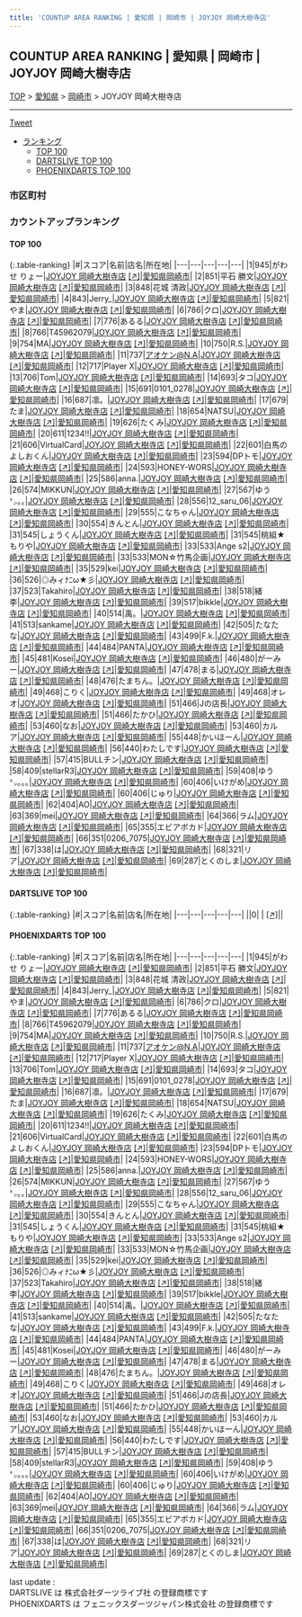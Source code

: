 ```yaml
---
title: 'COUNTUP AREA RANKING | 愛知県 | 岡崎市 | JOYJOY 岡崎大樹寺店'
---
```

## COUNTUP AREA RANKING | 愛知県 | 岡崎市 | JOYJOY 岡崎大樹寺店

[TOP](/darts/rank/) > [愛知県](/darts/rank/愛知県/) > [岡崎市](/darts/rank/愛知県/岡崎市/) > JOYJOY 岡崎大樹寺店

___

<a href="https://twitter.com/share?ref_src=twsrc%5Etfw" data-text="COUNTUP AREA RANKING | 愛知県岡崎市JOYJOY 岡崎大樹寺店" class="twitter-share-button" data-hashtags="DARTSLIVE,PHOENIXDARTS,darts,ダーツ" data-show-count="false">Tweet</a>

* [ランキング](#カウントアップランキング)
    * [TOP 100](#top-100)
    * [DARTSLIVE TOP 100](#dartslive-top-100)
    * [PHOENIXDARTS TOP 100](#phoenixdarts-top-100)

### 市区町村

<ul>

</ul>

### カウントアップランキング

#### TOP 100



{:.table-ranking}
|#|スコア|名前|店名|所在地|
|---|---|---|---|---|
|1|945|<span class="rank-name-pd">がわせ りょー</span>|<a href="/darts/rank/shops/93377.html">JOYJOY 岡崎大樹寺店</a> <a href="https://vs.phoenixdarts.com/jp/shop/shopDetailInfo/s_93377?s_seq=93377">[↗]</a>|<a href="/darts/rank/愛知県/岡崎市">愛知県岡崎市</a>|
|2|851|<span class="rank-name-pd"><span class="pro-icon-pd"></span>平石 勝文</span>|<a href="/darts/rank/shops/93377.html">JOYJOY 岡崎大樹寺店</a> <a href="https://vs.phoenixdarts.com/jp/shop/shopDetailInfo/s_93377?s_seq=93377">[↗]</a>|<a href="/darts/rank/愛知県/岡崎市">愛知県岡崎市</a>|
|3|848|<span class="rank-name-pd"><span class="pro-icon-pd"></span>花城 清政</span>|<a href="/darts/rank/shops/93377.html">JOYJOY 岡崎大樹寺店</a> <a href="https://vs.phoenixdarts.com/jp/shop/shopDetailInfo/s_93377?s_seq=93377">[↗]</a>|<a href="/darts/rank/愛知県/岡崎市">愛知県岡崎市</a>|
|4|843|<span class="rank-name-pd">Jerry_</span>|<a href="/darts/rank/shops/93377.html">JOYJOY 岡崎大樹寺店</a> <a href="https://vs.phoenixdarts.com/jp/shop/shopDetailInfo/s_93377?s_seq=93377">[↗]</a>|<a href="/darts/rank/愛知県/岡崎市">愛知県岡崎市</a>|
|5|821|<span class="rank-name-pd">やま</span>|<a href="/darts/rank/shops/93377.html">JOYJOY 岡崎大樹寺店</a> <a href="https://vs.phoenixdarts.com/jp/shop/shopDetailInfo/s_93377?s_seq=93377">[↗]</a>|<a href="/darts/rank/愛知県/岡崎市">愛知県岡崎市</a>|
|6|786|<span class="rank-name-pd">クロ</span>|<a href="/darts/rank/shops/93377.html">JOYJOY 岡崎大樹寺店</a> <a href="https://vs.phoenixdarts.com/jp/shop/shopDetailInfo/s_93377?s_seq=93377">[↗]</a>|<a href="/darts/rank/愛知県/岡崎市">愛知県岡崎市</a>|
|7|776|<span class="rank-name-pd">あるる</span>|<a href="/darts/rank/shops/93377.html">JOYJOY 岡崎大樹寺店</a> <a href="https://vs.phoenixdarts.com/jp/shop/shopDetailInfo/s_93377?s_seq=93377">[↗]</a>|<a href="/darts/rank/愛知県/岡崎市">愛知県岡崎市</a>|
|8|766|<span class="rank-name-pd">T45962079</span>|<a href="/darts/rank/shops/93377.html">JOYJOY 岡崎大樹寺店</a> <a href="https://vs.phoenixdarts.com/jp/shop/shopDetailInfo/s_93377?s_seq=93377">[↗]</a>|<a href="/darts/rank/愛知県/岡崎市">愛知県岡崎市</a>|
|9|754|<span class="rank-name-pd">MA</span>|<a href="/darts/rank/shops/93377.html">JOYJOY 岡崎大樹寺店</a> <a href="https://vs.phoenixdarts.com/jp/shop/shopDetailInfo/s_93377?s_seq=93377">[↗]</a>|<a href="/darts/rank/愛知県/岡崎市">愛知県岡崎市</a>|
|10|750|<span class="rank-name-pd">R.S.</span>|<a href="/darts/rank/shops/93377.html">JOYJOY 岡崎大樹寺店</a> <a href="https://vs.phoenixdarts.com/jp/shop/shopDetailInfo/s_93377?s_seq=93377">[↗]</a>|<a href="/darts/rank/愛知県/岡崎市">愛知県岡崎市</a>|
|11|737|<span class="rank-name-pd">アオケン@N.A</span>|<a href="/darts/rank/shops/93377.html">JOYJOY 岡崎大樹寺店</a> <a href="https://vs.phoenixdarts.com/jp/shop/shopDetailInfo/s_93377?s_seq=93377">[↗]</a>|<a href="/darts/rank/愛知県/岡崎市">愛知県岡崎市</a>|
|12|717|<span class="rank-name-pd">Player X</span>|<a href="/darts/rank/shops/93377.html">JOYJOY 岡崎大樹寺店</a> <a href="https://vs.phoenixdarts.com/jp/shop/shopDetailInfo/s_93377?s_seq=93377">[↗]</a>|<a href="/darts/rank/愛知県/岡崎市">愛知県岡崎市</a>|
|13|706|<span class="rank-name-pd">Tom</span>|<a href="/darts/rank/shops/93377.html">JOYJOY 岡崎大樹寺店</a> <a href="https://vs.phoenixdarts.com/jp/shop/shopDetailInfo/s_93377?s_seq=93377">[↗]</a>|<a href="/darts/rank/愛知県/岡崎市">愛知県岡崎市</a>|
|14|693|<span class="rank-name-pd">タコ</span>|<a href="/darts/rank/shops/93377.html">JOYJOY 岡崎大樹寺店</a> <a href="https://vs.phoenixdarts.com/jp/shop/shopDetailInfo/s_93377?s_seq=93377">[↗]</a>|<a href="/darts/rank/愛知県/岡崎市">愛知県岡崎市</a>|
|15|691|<span class="rank-name-pd">0101_0278</span>|<a href="/darts/rank/shops/93377.html">JOYJOY 岡崎大樹寺店</a> <a href="https://vs.phoenixdarts.com/jp/shop/shopDetailInfo/s_93377?s_seq=93377">[↗]</a>|<a href="/darts/rank/愛知県/岡崎市">愛知県岡崎市</a>|
|16|687|<span class="rank-name-pd">凛。</span>|<a href="/darts/rank/shops/93377.html">JOYJOY 岡崎大樹寺店</a> <a href="https://vs.phoenixdarts.com/jp/shop/shopDetailInfo/s_93377?s_seq=93377">[↗]</a>|<a href="/darts/rank/愛知県/岡崎市">愛知県岡崎市</a>|
|17|679|<span class="rank-name-pd">たま</span>|<a href="/darts/rank/shops/93377.html">JOYJOY 岡崎大樹寺店</a> <a href="https://vs.phoenixdarts.com/jp/shop/shopDetailInfo/s_93377?s_seq=93377">[↗]</a>|<a href="/darts/rank/愛知県/岡崎市">愛知県岡崎市</a>|
|18|654|<span class="rank-name-pd">NATSU</span>|<a href="/darts/rank/shops/93377.html">JOYJOY 岡崎大樹寺店</a> <a href="https://vs.phoenixdarts.com/jp/shop/shopDetailInfo/s_93377?s_seq=93377">[↗]</a>|<a href="/darts/rank/愛知県/岡崎市">愛知県岡崎市</a>|
|19|626|<span class="rank-name-pd">たくみ</span>|<a href="/darts/rank/shops/93377.html">JOYJOY 岡崎大樹寺店</a> <a href="https://vs.phoenixdarts.com/jp/shop/shopDetailInfo/s_93377?s_seq=93377">[↗]</a>|<a href="/darts/rank/愛知県/岡崎市">愛知県岡崎市</a>|
|20|611|<span class="rank-name-pd">1234!!</span>|<a href="/darts/rank/shops/93377.html">JOYJOY 岡崎大樹寺店</a> <a href="https://vs.phoenixdarts.com/jp/shop/shopDetailInfo/s_93377?s_seq=93377">[↗]</a>|<a href="/darts/rank/愛知県/岡崎市">愛知県岡崎市</a>|
|21|606|<span class="rank-name-pd">VirtualCard</span>|<a href="/darts/rank/shops/93377.html">JOYJOY 岡崎大樹寺店</a> <a href="https://vs.phoenixdarts.com/jp/shop/shopDetailInfo/s_93377?s_seq=93377">[↗]</a>|<a href="/darts/rank/愛知県/岡崎市">愛知県岡崎市</a>|
|22|601|<span class="rank-name-pd">白馬のよしおくん</span>|<a href="/darts/rank/shops/93377.html">JOYJOY 岡崎大樹寺店</a> <a href="https://vs.phoenixdarts.com/jp/shop/shopDetailInfo/s_93377?s_seq=93377">[↗]</a>|<a href="/darts/rank/愛知県/岡崎市">愛知県岡崎市</a>|
|23|594|<span class="rank-name-pd">DPトモ</span>|<a href="/darts/rank/shops/93377.html">JOYJOY 岡崎大樹寺店</a> <a href="https://vs.phoenixdarts.com/jp/shop/shopDetailInfo/s_93377?s_seq=93377">[↗]</a>|<a href="/darts/rank/愛知県/岡崎市">愛知県岡崎市</a>|
|24|593|<span class="rank-name-pd">HONEY-WORS</span>|<a href="/darts/rank/shops/93377.html">JOYJOY 岡崎大樹寺店</a> <a href="https://vs.phoenixdarts.com/jp/shop/shopDetailInfo/s_93377?s_seq=93377">[↗]</a>|<a href="/darts/rank/愛知県/岡崎市">愛知県岡崎市</a>|
|25|586|<span class="rank-name-pd">anna.</span>|<a href="/darts/rank/shops/93377.html">JOYJOY 岡崎大樹寺店</a> <a href="https://vs.phoenixdarts.com/jp/shop/shopDetailInfo/s_93377?s_seq=93377">[↗]</a>|<a href="/darts/rank/愛知県/岡崎市">愛知県岡崎市</a>|
|26|574|<span class="rank-name-pd">MIKKUN</span>|<a href="/darts/rank/shops/93377.html">JOYJOY 岡崎大樹寺店</a> <a href="https://vs.phoenixdarts.com/jp/shop/shopDetailInfo/s_93377?s_seq=93377">[↗]</a>|<a href="/darts/rank/愛知県/岡崎市">愛知県岡崎市</a>|
|27|567|<span class="rank-name-pd">ゆう㌧｡｡</span>|<a href="/darts/rank/shops/93377.html">JOYJOY 岡崎大樹寺店</a> <a href="https://vs.phoenixdarts.com/jp/shop/shopDetailInfo/s_93377?s_seq=93377">[↗]</a>|<a href="/darts/rank/愛知県/岡崎市">愛知県岡崎市</a>|
|28|556|<span class="rank-name-pd">12_saru_06</span>|<a href="/darts/rank/shops/93377.html">JOYJOY 岡崎大樹寺店</a> <a href="https://vs.phoenixdarts.com/jp/shop/shopDetailInfo/s_93377?s_seq=93377">[↗]</a>|<a href="/darts/rank/愛知県/岡崎市">愛知県岡崎市</a>|
|29|555|<span class="rank-name-pd">こなちゃん</span>|<a href="/darts/rank/shops/93377.html">JOYJOY 岡崎大樹寺店</a> <a href="https://vs.phoenixdarts.com/jp/shop/shopDetailInfo/s_93377?s_seq=93377">[↗]</a>|<a href="/darts/rank/愛知県/岡崎市">愛知県岡崎市</a>|
|30|554|<span class="rank-name-pd">きんとん</span>|<a href="/darts/rank/shops/93377.html">JOYJOY 岡崎大樹寺店</a> <a href="https://vs.phoenixdarts.com/jp/shop/shopDetailInfo/s_93377?s_seq=93377">[↗]</a>|<a href="/darts/rank/愛知県/岡崎市">愛知県岡崎市</a>|
|31|545|<span class="rank-name-pd">しょうくん</span>|<a href="/darts/rank/shops/93377.html">JOYJOY 岡崎大樹寺店</a> <a href="https://vs.phoenixdarts.com/jp/shop/shopDetailInfo/s_93377?s_seq=93377">[↗]</a>|<a href="/darts/rank/愛知県/岡崎市">愛知県岡崎市</a>|
|31|545|<span class="rank-name-pd">桃組★もりや</span>|<a href="/darts/rank/shops/93377.html">JOYJOY 岡崎大樹寺店</a> <a href="https://vs.phoenixdarts.com/jp/shop/shopDetailInfo/s_93377?s_seq=93377">[↗]</a>|<a href="/darts/rank/愛知県/岡崎市">愛知県岡崎市</a>|
|33|533|<span class="rank-name-pd">Ange s2</span>|<a href="/darts/rank/shops/93377.html">JOYJOY 岡崎大樹寺店</a> <a href="https://vs.phoenixdarts.com/jp/shop/shopDetailInfo/s_93377?s_seq=93377">[↗]</a>|<a href="/darts/rank/愛知県/岡崎市">愛知県岡崎市</a>|
|33|533|<span class="rank-name-pd">MON☆竹馬企画</span>|<a href="/darts/rank/shops/93377.html">JOYJOY 岡崎大樹寺店</a> <a href="https://vs.phoenixdarts.com/jp/shop/shopDetailInfo/s_93377?s_seq=93377">[↗]</a>|<a href="/darts/rank/愛知県/岡崎市">愛知県岡崎市</a>|
|35|529|<span class="rank-name-pd">kei</span>|<a href="/darts/rank/shops/93377.html">JOYJOY 岡崎大樹寺店</a> <a href="https://vs.phoenixdarts.com/jp/shop/shopDetailInfo/s_93377?s_seq=93377">[↗]</a>|<a href="/darts/rank/愛知県/岡崎市">愛知県岡崎市</a>|
|36|526|<span class="rank-name-pd">◎みィﾅﾆω★彡</span>|<a href="/darts/rank/shops/93377.html">JOYJOY 岡崎大樹寺店</a> <a href="https://vs.phoenixdarts.com/jp/shop/shopDetailInfo/s_93377?s_seq=93377">[↗]</a>|<a href="/darts/rank/愛知県/岡崎市">愛知県岡崎市</a>|
|37|523|<span class="rank-name-pd">Takahiro</span>|<a href="/darts/rank/shops/93377.html">JOYJOY 岡崎大樹寺店</a> <a href="https://vs.phoenixdarts.com/jp/shop/shopDetailInfo/s_93377?s_seq=93377">[↗]</a>|<a href="/darts/rank/愛知県/岡崎市">愛知県岡崎市</a>|
|38|518|<span class="rank-name-pd">緒李</span>|<a href="/darts/rank/shops/93377.html">JOYJOY 岡崎大樹寺店</a> <a href="https://vs.phoenixdarts.com/jp/shop/shopDetailInfo/s_93377?s_seq=93377">[↗]</a>|<a href="/darts/rank/愛知県/岡崎市">愛知県岡崎市</a>|
|39|517|<span class="rank-name-pd">bikkle</span>|<a href="/darts/rank/shops/93377.html">JOYJOY 岡崎大樹寺店</a> <a href="https://vs.phoenixdarts.com/jp/shop/shopDetailInfo/s_93377?s_seq=93377">[↗]</a>|<a href="/darts/rank/愛知県/岡崎市">愛知県岡崎市</a>|
|40|514|<span class="rank-name-pd">禹。</span>|<a href="/darts/rank/shops/93377.html">JOYJOY 岡崎大樹寺店</a> <a href="https://vs.phoenixdarts.com/jp/shop/shopDetailInfo/s_93377?s_seq=93377">[↗]</a>|<a href="/darts/rank/愛知県/岡崎市">愛知県岡崎市</a>|
|41|513|<span class="rank-name-pd">sankame</span>|<a href="/darts/rank/shops/93377.html">JOYJOY 岡崎大樹寺店</a> <a href="https://vs.phoenixdarts.com/jp/shop/shopDetailInfo/s_93377?s_seq=93377">[↗]</a>|<a href="/darts/rank/愛知県/岡崎市">愛知県岡崎市</a>|
|42|505|<span class="rank-name-pd">たなたな</span>|<a href="/darts/rank/shops/93377.html">JOYJOY 岡崎大樹寺店</a> <a href="https://vs.phoenixdarts.com/jp/shop/shopDetailInfo/s_93377?s_seq=93377">[↗]</a>|<a href="/darts/rank/愛知県/岡崎市">愛知県岡崎市</a>|
|43|499|<span class="rank-name-pd">F.k.</span>|<a href="/darts/rank/shops/93377.html">JOYJOY 岡崎大樹寺店</a> <a href="https://vs.phoenixdarts.com/jp/shop/shopDetailInfo/s_93377?s_seq=93377">[↗]</a>|<a href="/darts/rank/愛知県/岡崎市">愛知県岡崎市</a>|
|44|484|<span class="rank-name-pd">PANTA</span>|<a href="/darts/rank/shops/93377.html">JOYJOY 岡崎大樹寺店</a> <a href="https://vs.phoenixdarts.com/jp/shop/shopDetailInfo/s_93377?s_seq=93377">[↗]</a>|<a href="/darts/rank/愛知県/岡崎市">愛知県岡崎市</a>|
|45|481|<span class="rank-name-pd">Kosei</span>|<a href="/darts/rank/shops/93377.html">JOYJOY 岡崎大樹寺店</a> <a href="https://vs.phoenixdarts.com/jp/shop/shopDetailInfo/s_93377?s_seq=93377">[↗]</a>|<a href="/darts/rank/愛知県/岡崎市">愛知県岡崎市</a>|
|46|480|<span class="rank-name-pd">がーみー</span>|<a href="/darts/rank/shops/93377.html">JOYJOY 岡崎大樹寺店</a> <a href="https://vs.phoenixdarts.com/jp/shop/shopDetailInfo/s_93377?s_seq=93377">[↗]</a>|<a href="/darts/rank/愛知県/岡崎市">愛知県岡崎市</a>|
|47|478|<span class="rank-name-pd">まる</span>|<a href="/darts/rank/shops/93377.html">JOYJOY 岡崎大樹寺店</a> <a href="https://vs.phoenixdarts.com/jp/shop/shopDetailInfo/s_93377?s_seq=93377">[↗]</a>|<a href="/darts/rank/愛知県/岡崎市">愛知県岡崎市</a>|
|48|476|<span class="rank-name-pd">たまちん。</span>|<a href="/darts/rank/shops/93377.html">JOYJOY 岡崎大樹寺店</a> <a href="https://vs.phoenixdarts.com/jp/shop/shopDetailInfo/s_93377?s_seq=93377">[↗]</a>|<a href="/darts/rank/愛知県/岡崎市">愛知県岡崎市</a>|
|49|468|<span class="rank-name-pd">こりく</span>|<a href="/darts/rank/shops/93377.html">JOYJOY 岡崎大樹寺店</a> <a href="https://vs.phoenixdarts.com/jp/shop/shopDetailInfo/s_93377?s_seq=93377">[↗]</a>|<a href="/darts/rank/愛知県/岡崎市">愛知県岡崎市</a>|
|49|468|<span class="rank-name-pd">オレオ</span>|<a href="/darts/rank/shops/93377.html">JOYJOY 岡崎大樹寺店</a> <a href="https://vs.phoenixdarts.com/jp/shop/shopDetailInfo/s_93377?s_seq=93377">[↗]</a>|<a href="/darts/rank/愛知県/岡崎市">愛知県岡崎市</a>|
|51|466|<span class="rank-name-pd">Jの店長</span>|<a href="/darts/rank/shops/93377.html">JOYJOY 岡崎大樹寺店</a> <a href="https://vs.phoenixdarts.com/jp/shop/shopDetailInfo/s_93377?s_seq=93377">[↗]</a>|<a href="/darts/rank/愛知県/岡崎市">愛知県岡崎市</a>|
|51|466|<span class="rank-name-pd">たかひ</span>|<a href="/darts/rank/shops/93377.html">JOYJOY 岡崎大樹寺店</a> <a href="https://vs.phoenixdarts.com/jp/shop/shopDetailInfo/s_93377?s_seq=93377">[↗]</a>|<a href="/darts/rank/愛知県/岡崎市">愛知県岡崎市</a>|
|53|460|<span class="rank-name-pd">なお</span>|<a href="/darts/rank/shops/93377.html">JOYJOY 岡崎大樹寺店</a> <a href="https://vs.phoenixdarts.com/jp/shop/shopDetailInfo/s_93377?s_seq=93377">[↗]</a>|<a href="/darts/rank/愛知県/岡崎市">愛知県岡崎市</a>|
|53|460|<span class="rank-name-pd">カルア</span>|<a href="/darts/rank/shops/93377.html">JOYJOY 岡崎大樹寺店</a> <a href="https://vs.phoenixdarts.com/jp/shop/shopDetailInfo/s_93377?s_seq=93377">[↗]</a>|<a href="/darts/rank/愛知県/岡崎市">愛知県岡崎市</a>|
|55|448|<span class="rank-name-pd">かいほーん</span>|<a href="/darts/rank/shops/93377.html">JOYJOY 岡崎大樹寺店</a> <a href="https://vs.phoenixdarts.com/jp/shop/shopDetailInfo/s_93377?s_seq=93377">[↗]</a>|<a href="/darts/rank/愛知県/岡崎市">愛知県岡崎市</a>|
|56|440|<span class="rank-name-pd">わたしです</span>|<a href="/darts/rank/shops/93377.html">JOYJOY 岡崎大樹寺店</a> <a href="https://vs.phoenixdarts.com/jp/shop/shopDetailInfo/s_93377?s_seq=93377">[↗]</a>|<a href="/darts/rank/愛知県/岡崎市">愛知県岡崎市</a>|
|57|415|<span class="rank-name-pd">BULLチン</span>|<a href="/darts/rank/shops/93377.html">JOYJOY 岡崎大樹寺店</a> <a href="https://vs.phoenixdarts.com/jp/shop/shopDetailInfo/s_93377?s_seq=93377">[↗]</a>|<a href="/darts/rank/愛知県/岡崎市">愛知県岡崎市</a>|
|58|409|<span class="rank-name-pd">stellarR3</span>|<a href="/darts/rank/shops/93377.html">JOYJOY 岡崎大樹寺店</a> <a href="https://vs.phoenixdarts.com/jp/shop/shopDetailInfo/s_93377?s_seq=93377">[↗]</a>|<a href="/darts/rank/愛知県/岡崎市">愛知県岡崎市</a>|
|59|408|<span class="rank-name-pd">ゆう㌧｡｡｡</span>|<a href="/darts/rank/shops/93377.html">JOYJOY 岡崎大樹寺店</a> <a href="https://vs.phoenixdarts.com/jp/shop/shopDetailInfo/s_93377?s_seq=93377">[↗]</a>|<a href="/darts/rank/愛知県/岡崎市">愛知県岡崎市</a>|
|60|406|<span class="rank-name-pd">いけがめ</span>|<a href="/darts/rank/shops/93377.html">JOYJOY 岡崎大樹寺店</a> <a href="https://vs.phoenixdarts.com/jp/shop/shopDetailInfo/s_93377?s_seq=93377">[↗]</a>|<a href="/darts/rank/愛知県/岡崎市">愛知県岡崎市</a>|
|60|406|<span class="rank-name-pd">じゅり</span>|<a href="/darts/rank/shops/93377.html">JOYJOY 岡崎大樹寺店</a> <a href="https://vs.phoenixdarts.com/jp/shop/shopDetailInfo/s_93377?s_seq=93377">[↗]</a>|<a href="/darts/rank/愛知県/岡崎市">愛知県岡崎市</a>|
|62|404|<span class="rank-name-pd">AO</span>|<a href="/darts/rank/shops/93377.html">JOYJOY 岡崎大樹寺店</a> <a href="https://vs.phoenixdarts.com/jp/shop/shopDetailInfo/s_93377?s_seq=93377">[↗]</a>|<a href="/darts/rank/愛知県/岡崎市">愛知県岡崎市</a>|
|63|369|<span class="rank-name-pd">mei</span>|<a href="/darts/rank/shops/93377.html">JOYJOY 岡崎大樹寺店</a> <a href="https://vs.phoenixdarts.com/jp/shop/shopDetailInfo/s_93377?s_seq=93377">[↗]</a>|<a href="/darts/rank/愛知県/岡崎市">愛知県岡崎市</a>|
|64|366|<span class="rank-name-pd">ラム</span>|<a href="/darts/rank/shops/93377.html">JOYJOY 岡崎大樹寺店</a> <a href="https://vs.phoenixdarts.com/jp/shop/shopDetailInfo/s_93377?s_seq=93377">[↗]</a>|<a href="/darts/rank/愛知県/岡崎市">愛知県岡崎市</a>|
|65|355|<span class="rank-name-pd">エビアボカド</span>|<a href="/darts/rank/shops/93377.html">JOYJOY 岡崎大樹寺店</a> <a href="https://vs.phoenixdarts.com/jp/shop/shopDetailInfo/s_93377?s_seq=93377">[↗]</a>|<a href="/darts/rank/愛知県/岡崎市">愛知県岡崎市</a>|
|66|351|<span class="rank-name-pd">0206_7075</span>|<a href="/darts/rank/shops/93377.html">JOYJOY 岡崎大樹寺店</a> <a href="https://vs.phoenixdarts.com/jp/shop/shopDetailInfo/s_93377?s_seq=93377">[↗]</a>|<a href="/darts/rank/愛知県/岡崎市">愛知県岡崎市</a>|
|67|338|<span class="rank-name-pd">は</span>|<a href="/darts/rank/shops/93377.html">JOYJOY 岡崎大樹寺店</a> <a href="https://vs.phoenixdarts.com/jp/shop/shopDetailInfo/s_93377?s_seq=93377">[↗]</a>|<a href="/darts/rank/愛知県/岡崎市">愛知県岡崎市</a>|
|68|321|<span class="rank-name-pd">リア</span>|<a href="/darts/rank/shops/93377.html">JOYJOY 岡崎大樹寺店</a> <a href="https://vs.phoenixdarts.com/jp/shop/shopDetailInfo/s_93377?s_seq=93377">[↗]</a>|<a href="/darts/rank/愛知県/岡崎市">愛知県岡崎市</a>|
|69|287|<span class="rank-name-pd">とくのしま</span>|<a href="/darts/rank/shops/93377.html">JOYJOY 岡崎大樹寺店</a> <a href="https://vs.phoenixdarts.com/jp/shop/shopDetailInfo/s_93377?s_seq=93377">[↗]</a>|<a href="/darts/rank/愛知県/岡崎市">愛知県岡崎市</a>|


#### DARTSLIVE TOP 100



{:.table-ranking}
|#|スコア|名前|店名|所在地|
|---|---|---|---|---|
||0|<span class="rank-name-dl"> </span>|<a href="/darts/rank/shops/.html"></a> <a href="">[↗]</a>|<a href="/darts/rank//"></a>|


#### PHOENIXDARTS TOP 100



{:.table-ranking}
|#|スコア|名前|店名|所在地|
|---|---|---|---|---|
|1|945|<span class="rank-name-pd">がわせ りょー</span>|<a href="/darts/rank/shops/93377.html">JOYJOY 岡崎大樹寺店</a> <a href="https://vs.phoenixdarts.com/jp/shop/shopDetailInfo/s_93377?s_seq=93377">[↗]</a>|<a href="/darts/rank/愛知県/岡崎市">愛知県岡崎市</a>|
|2|851|<span class="rank-name-pd"><span class="pro-icon-pd"></span>平石 勝文</span>|<a href="/darts/rank/shops/93377.html">JOYJOY 岡崎大樹寺店</a> <a href="https://vs.phoenixdarts.com/jp/shop/shopDetailInfo/s_93377?s_seq=93377">[↗]</a>|<a href="/darts/rank/愛知県/岡崎市">愛知県岡崎市</a>|
|3|848|<span class="rank-name-pd"><span class="pro-icon-pd"></span>花城 清政</span>|<a href="/darts/rank/shops/93377.html">JOYJOY 岡崎大樹寺店</a> <a href="https://vs.phoenixdarts.com/jp/shop/shopDetailInfo/s_93377?s_seq=93377">[↗]</a>|<a href="/darts/rank/愛知県/岡崎市">愛知県岡崎市</a>|
|4|843|<span class="rank-name-pd">Jerry_</span>|<a href="/darts/rank/shops/93377.html">JOYJOY 岡崎大樹寺店</a> <a href="https://vs.phoenixdarts.com/jp/shop/shopDetailInfo/s_93377?s_seq=93377">[↗]</a>|<a href="/darts/rank/愛知県/岡崎市">愛知県岡崎市</a>|
|5|821|<span class="rank-name-pd">やま</span>|<a href="/darts/rank/shops/93377.html">JOYJOY 岡崎大樹寺店</a> <a href="https://vs.phoenixdarts.com/jp/shop/shopDetailInfo/s_93377?s_seq=93377">[↗]</a>|<a href="/darts/rank/愛知県/岡崎市">愛知県岡崎市</a>|
|6|786|<span class="rank-name-pd">クロ</span>|<a href="/darts/rank/shops/93377.html">JOYJOY 岡崎大樹寺店</a> <a href="https://vs.phoenixdarts.com/jp/shop/shopDetailInfo/s_93377?s_seq=93377">[↗]</a>|<a href="/darts/rank/愛知県/岡崎市">愛知県岡崎市</a>|
|7|776|<span class="rank-name-pd">あるる</span>|<a href="/darts/rank/shops/93377.html">JOYJOY 岡崎大樹寺店</a> <a href="https://vs.phoenixdarts.com/jp/shop/shopDetailInfo/s_93377?s_seq=93377">[↗]</a>|<a href="/darts/rank/愛知県/岡崎市">愛知県岡崎市</a>|
|8|766|<span class="rank-name-pd">T45962079</span>|<a href="/darts/rank/shops/93377.html">JOYJOY 岡崎大樹寺店</a> <a href="https://vs.phoenixdarts.com/jp/shop/shopDetailInfo/s_93377?s_seq=93377">[↗]</a>|<a href="/darts/rank/愛知県/岡崎市">愛知県岡崎市</a>|
|9|754|<span class="rank-name-pd">MA</span>|<a href="/darts/rank/shops/93377.html">JOYJOY 岡崎大樹寺店</a> <a href="https://vs.phoenixdarts.com/jp/shop/shopDetailInfo/s_93377?s_seq=93377">[↗]</a>|<a href="/darts/rank/愛知県/岡崎市">愛知県岡崎市</a>|
|10|750|<span class="rank-name-pd">R.S.</span>|<a href="/darts/rank/shops/93377.html">JOYJOY 岡崎大樹寺店</a> <a href="https://vs.phoenixdarts.com/jp/shop/shopDetailInfo/s_93377?s_seq=93377">[↗]</a>|<a href="/darts/rank/愛知県/岡崎市">愛知県岡崎市</a>|
|11|737|<span class="rank-name-pd">アオケン@N.A</span>|<a href="/darts/rank/shops/93377.html">JOYJOY 岡崎大樹寺店</a> <a href="https://vs.phoenixdarts.com/jp/shop/shopDetailInfo/s_93377?s_seq=93377">[↗]</a>|<a href="/darts/rank/愛知県/岡崎市">愛知県岡崎市</a>|
|12|717|<span class="rank-name-pd">Player X</span>|<a href="/darts/rank/shops/93377.html">JOYJOY 岡崎大樹寺店</a> <a href="https://vs.phoenixdarts.com/jp/shop/shopDetailInfo/s_93377?s_seq=93377">[↗]</a>|<a href="/darts/rank/愛知県/岡崎市">愛知県岡崎市</a>|
|13|706|<span class="rank-name-pd">Tom</span>|<a href="/darts/rank/shops/93377.html">JOYJOY 岡崎大樹寺店</a> <a href="https://vs.phoenixdarts.com/jp/shop/shopDetailInfo/s_93377?s_seq=93377">[↗]</a>|<a href="/darts/rank/愛知県/岡崎市">愛知県岡崎市</a>|
|14|693|<span class="rank-name-pd">タコ</span>|<a href="/darts/rank/shops/93377.html">JOYJOY 岡崎大樹寺店</a> <a href="https://vs.phoenixdarts.com/jp/shop/shopDetailInfo/s_93377?s_seq=93377">[↗]</a>|<a href="/darts/rank/愛知県/岡崎市">愛知県岡崎市</a>|
|15|691|<span class="rank-name-pd">0101_0278</span>|<a href="/darts/rank/shops/93377.html">JOYJOY 岡崎大樹寺店</a> <a href="https://vs.phoenixdarts.com/jp/shop/shopDetailInfo/s_93377?s_seq=93377">[↗]</a>|<a href="/darts/rank/愛知県/岡崎市">愛知県岡崎市</a>|
|16|687|<span class="rank-name-pd">凛。</span>|<a href="/darts/rank/shops/93377.html">JOYJOY 岡崎大樹寺店</a> <a href="https://vs.phoenixdarts.com/jp/shop/shopDetailInfo/s_93377?s_seq=93377">[↗]</a>|<a href="/darts/rank/愛知県/岡崎市">愛知県岡崎市</a>|
|17|679|<span class="rank-name-pd">たま</span>|<a href="/darts/rank/shops/93377.html">JOYJOY 岡崎大樹寺店</a> <a href="https://vs.phoenixdarts.com/jp/shop/shopDetailInfo/s_93377?s_seq=93377">[↗]</a>|<a href="/darts/rank/愛知県/岡崎市">愛知県岡崎市</a>|
|18|654|<span class="rank-name-pd">NATSU</span>|<a href="/darts/rank/shops/93377.html">JOYJOY 岡崎大樹寺店</a> <a href="https://vs.phoenixdarts.com/jp/shop/shopDetailInfo/s_93377?s_seq=93377">[↗]</a>|<a href="/darts/rank/愛知県/岡崎市">愛知県岡崎市</a>|
|19|626|<span class="rank-name-pd">たくみ</span>|<a href="/darts/rank/shops/93377.html">JOYJOY 岡崎大樹寺店</a> <a href="https://vs.phoenixdarts.com/jp/shop/shopDetailInfo/s_93377?s_seq=93377">[↗]</a>|<a href="/darts/rank/愛知県/岡崎市">愛知県岡崎市</a>|
|20|611|<span class="rank-name-pd">1234!!</span>|<a href="/darts/rank/shops/93377.html">JOYJOY 岡崎大樹寺店</a> <a href="https://vs.phoenixdarts.com/jp/shop/shopDetailInfo/s_93377?s_seq=93377">[↗]</a>|<a href="/darts/rank/愛知県/岡崎市">愛知県岡崎市</a>|
|21|606|<span class="rank-name-pd">VirtualCard</span>|<a href="/darts/rank/shops/93377.html">JOYJOY 岡崎大樹寺店</a> <a href="https://vs.phoenixdarts.com/jp/shop/shopDetailInfo/s_93377?s_seq=93377">[↗]</a>|<a href="/darts/rank/愛知県/岡崎市">愛知県岡崎市</a>|
|22|601|<span class="rank-name-pd">白馬のよしおくん</span>|<a href="/darts/rank/shops/93377.html">JOYJOY 岡崎大樹寺店</a> <a href="https://vs.phoenixdarts.com/jp/shop/shopDetailInfo/s_93377?s_seq=93377">[↗]</a>|<a href="/darts/rank/愛知県/岡崎市">愛知県岡崎市</a>|
|23|594|<span class="rank-name-pd">DPトモ</span>|<a href="/darts/rank/shops/93377.html">JOYJOY 岡崎大樹寺店</a> <a href="https://vs.phoenixdarts.com/jp/shop/shopDetailInfo/s_93377?s_seq=93377">[↗]</a>|<a href="/darts/rank/愛知県/岡崎市">愛知県岡崎市</a>|
|24|593|<span class="rank-name-pd">HONEY-WORS</span>|<a href="/darts/rank/shops/93377.html">JOYJOY 岡崎大樹寺店</a> <a href="https://vs.phoenixdarts.com/jp/shop/shopDetailInfo/s_93377?s_seq=93377">[↗]</a>|<a href="/darts/rank/愛知県/岡崎市">愛知県岡崎市</a>|
|25|586|<span class="rank-name-pd">anna.</span>|<a href="/darts/rank/shops/93377.html">JOYJOY 岡崎大樹寺店</a> <a href="https://vs.phoenixdarts.com/jp/shop/shopDetailInfo/s_93377?s_seq=93377">[↗]</a>|<a href="/darts/rank/愛知県/岡崎市">愛知県岡崎市</a>|
|26|574|<span class="rank-name-pd">MIKKUN</span>|<a href="/darts/rank/shops/93377.html">JOYJOY 岡崎大樹寺店</a> <a href="https://vs.phoenixdarts.com/jp/shop/shopDetailInfo/s_93377?s_seq=93377">[↗]</a>|<a href="/darts/rank/愛知県/岡崎市">愛知県岡崎市</a>|
|27|567|<span class="rank-name-pd">ゆう㌧｡｡</span>|<a href="/darts/rank/shops/93377.html">JOYJOY 岡崎大樹寺店</a> <a href="https://vs.phoenixdarts.com/jp/shop/shopDetailInfo/s_93377?s_seq=93377">[↗]</a>|<a href="/darts/rank/愛知県/岡崎市">愛知県岡崎市</a>|
|28|556|<span class="rank-name-pd">12_saru_06</span>|<a href="/darts/rank/shops/93377.html">JOYJOY 岡崎大樹寺店</a> <a href="https://vs.phoenixdarts.com/jp/shop/shopDetailInfo/s_93377?s_seq=93377">[↗]</a>|<a href="/darts/rank/愛知県/岡崎市">愛知県岡崎市</a>|
|29|555|<span class="rank-name-pd">こなちゃん</span>|<a href="/darts/rank/shops/93377.html">JOYJOY 岡崎大樹寺店</a> <a href="https://vs.phoenixdarts.com/jp/shop/shopDetailInfo/s_93377?s_seq=93377">[↗]</a>|<a href="/darts/rank/愛知県/岡崎市">愛知県岡崎市</a>|
|30|554|<span class="rank-name-pd">きんとん</span>|<a href="/darts/rank/shops/93377.html">JOYJOY 岡崎大樹寺店</a> <a href="https://vs.phoenixdarts.com/jp/shop/shopDetailInfo/s_93377?s_seq=93377">[↗]</a>|<a href="/darts/rank/愛知県/岡崎市">愛知県岡崎市</a>|
|31|545|<span class="rank-name-pd">しょうくん</span>|<a href="/darts/rank/shops/93377.html">JOYJOY 岡崎大樹寺店</a> <a href="https://vs.phoenixdarts.com/jp/shop/shopDetailInfo/s_93377?s_seq=93377">[↗]</a>|<a href="/darts/rank/愛知県/岡崎市">愛知県岡崎市</a>|
|31|545|<span class="rank-name-pd">桃組★もりや</span>|<a href="/darts/rank/shops/93377.html">JOYJOY 岡崎大樹寺店</a> <a href="https://vs.phoenixdarts.com/jp/shop/shopDetailInfo/s_93377?s_seq=93377">[↗]</a>|<a href="/darts/rank/愛知県/岡崎市">愛知県岡崎市</a>|
|33|533|<span class="rank-name-pd">Ange s2</span>|<a href="/darts/rank/shops/93377.html">JOYJOY 岡崎大樹寺店</a> <a href="https://vs.phoenixdarts.com/jp/shop/shopDetailInfo/s_93377?s_seq=93377">[↗]</a>|<a href="/darts/rank/愛知県/岡崎市">愛知県岡崎市</a>|
|33|533|<span class="rank-name-pd">MON☆竹馬企画</span>|<a href="/darts/rank/shops/93377.html">JOYJOY 岡崎大樹寺店</a> <a href="https://vs.phoenixdarts.com/jp/shop/shopDetailInfo/s_93377?s_seq=93377">[↗]</a>|<a href="/darts/rank/愛知県/岡崎市">愛知県岡崎市</a>|
|35|529|<span class="rank-name-pd">kei</span>|<a href="/darts/rank/shops/93377.html">JOYJOY 岡崎大樹寺店</a> <a href="https://vs.phoenixdarts.com/jp/shop/shopDetailInfo/s_93377?s_seq=93377">[↗]</a>|<a href="/darts/rank/愛知県/岡崎市">愛知県岡崎市</a>|
|36|526|<span class="rank-name-pd">◎みィﾅﾆω★彡</span>|<a href="/darts/rank/shops/93377.html">JOYJOY 岡崎大樹寺店</a> <a href="https://vs.phoenixdarts.com/jp/shop/shopDetailInfo/s_93377?s_seq=93377">[↗]</a>|<a href="/darts/rank/愛知県/岡崎市">愛知県岡崎市</a>|
|37|523|<span class="rank-name-pd">Takahiro</span>|<a href="/darts/rank/shops/93377.html">JOYJOY 岡崎大樹寺店</a> <a href="https://vs.phoenixdarts.com/jp/shop/shopDetailInfo/s_93377?s_seq=93377">[↗]</a>|<a href="/darts/rank/愛知県/岡崎市">愛知県岡崎市</a>|
|38|518|<span class="rank-name-pd">緒李</span>|<a href="/darts/rank/shops/93377.html">JOYJOY 岡崎大樹寺店</a> <a href="https://vs.phoenixdarts.com/jp/shop/shopDetailInfo/s_93377?s_seq=93377">[↗]</a>|<a href="/darts/rank/愛知県/岡崎市">愛知県岡崎市</a>|
|39|517|<span class="rank-name-pd">bikkle</span>|<a href="/darts/rank/shops/93377.html">JOYJOY 岡崎大樹寺店</a> <a href="https://vs.phoenixdarts.com/jp/shop/shopDetailInfo/s_93377?s_seq=93377">[↗]</a>|<a href="/darts/rank/愛知県/岡崎市">愛知県岡崎市</a>|
|40|514|<span class="rank-name-pd">禹。</span>|<a href="/darts/rank/shops/93377.html">JOYJOY 岡崎大樹寺店</a> <a href="https://vs.phoenixdarts.com/jp/shop/shopDetailInfo/s_93377?s_seq=93377">[↗]</a>|<a href="/darts/rank/愛知県/岡崎市">愛知県岡崎市</a>|
|41|513|<span class="rank-name-pd">sankame</span>|<a href="/darts/rank/shops/93377.html">JOYJOY 岡崎大樹寺店</a> <a href="https://vs.phoenixdarts.com/jp/shop/shopDetailInfo/s_93377?s_seq=93377">[↗]</a>|<a href="/darts/rank/愛知県/岡崎市">愛知県岡崎市</a>|
|42|505|<span class="rank-name-pd">たなたな</span>|<a href="/darts/rank/shops/93377.html">JOYJOY 岡崎大樹寺店</a> <a href="https://vs.phoenixdarts.com/jp/shop/shopDetailInfo/s_93377?s_seq=93377">[↗]</a>|<a href="/darts/rank/愛知県/岡崎市">愛知県岡崎市</a>|
|43|499|<span class="rank-name-pd">F.k.</span>|<a href="/darts/rank/shops/93377.html">JOYJOY 岡崎大樹寺店</a> <a href="https://vs.phoenixdarts.com/jp/shop/shopDetailInfo/s_93377?s_seq=93377">[↗]</a>|<a href="/darts/rank/愛知県/岡崎市">愛知県岡崎市</a>|
|44|484|<span class="rank-name-pd">PANTA</span>|<a href="/darts/rank/shops/93377.html">JOYJOY 岡崎大樹寺店</a> <a href="https://vs.phoenixdarts.com/jp/shop/shopDetailInfo/s_93377?s_seq=93377">[↗]</a>|<a href="/darts/rank/愛知県/岡崎市">愛知県岡崎市</a>|
|45|481|<span class="rank-name-pd">Kosei</span>|<a href="/darts/rank/shops/93377.html">JOYJOY 岡崎大樹寺店</a> <a href="https://vs.phoenixdarts.com/jp/shop/shopDetailInfo/s_93377?s_seq=93377">[↗]</a>|<a href="/darts/rank/愛知県/岡崎市">愛知県岡崎市</a>|
|46|480|<span class="rank-name-pd">がーみー</span>|<a href="/darts/rank/shops/93377.html">JOYJOY 岡崎大樹寺店</a> <a href="https://vs.phoenixdarts.com/jp/shop/shopDetailInfo/s_93377?s_seq=93377">[↗]</a>|<a href="/darts/rank/愛知県/岡崎市">愛知県岡崎市</a>|
|47|478|<span class="rank-name-pd">まる</span>|<a href="/darts/rank/shops/93377.html">JOYJOY 岡崎大樹寺店</a> <a href="https://vs.phoenixdarts.com/jp/shop/shopDetailInfo/s_93377?s_seq=93377">[↗]</a>|<a href="/darts/rank/愛知県/岡崎市">愛知県岡崎市</a>|
|48|476|<span class="rank-name-pd">たまちん。</span>|<a href="/darts/rank/shops/93377.html">JOYJOY 岡崎大樹寺店</a> <a href="https://vs.phoenixdarts.com/jp/shop/shopDetailInfo/s_93377?s_seq=93377">[↗]</a>|<a href="/darts/rank/愛知県/岡崎市">愛知県岡崎市</a>|
|49|468|<span class="rank-name-pd">こりく</span>|<a href="/darts/rank/shops/93377.html">JOYJOY 岡崎大樹寺店</a> <a href="https://vs.phoenixdarts.com/jp/shop/shopDetailInfo/s_93377?s_seq=93377">[↗]</a>|<a href="/darts/rank/愛知県/岡崎市">愛知県岡崎市</a>|
|49|468|<span class="rank-name-pd">オレオ</span>|<a href="/darts/rank/shops/93377.html">JOYJOY 岡崎大樹寺店</a> <a href="https://vs.phoenixdarts.com/jp/shop/shopDetailInfo/s_93377?s_seq=93377">[↗]</a>|<a href="/darts/rank/愛知県/岡崎市">愛知県岡崎市</a>|
|51|466|<span class="rank-name-pd">Jの店長</span>|<a href="/darts/rank/shops/93377.html">JOYJOY 岡崎大樹寺店</a> <a href="https://vs.phoenixdarts.com/jp/shop/shopDetailInfo/s_93377?s_seq=93377">[↗]</a>|<a href="/darts/rank/愛知県/岡崎市">愛知県岡崎市</a>|
|51|466|<span class="rank-name-pd">たかひ</span>|<a href="/darts/rank/shops/93377.html">JOYJOY 岡崎大樹寺店</a> <a href="https://vs.phoenixdarts.com/jp/shop/shopDetailInfo/s_93377?s_seq=93377">[↗]</a>|<a href="/darts/rank/愛知県/岡崎市">愛知県岡崎市</a>|
|53|460|<span class="rank-name-pd">なお</span>|<a href="/darts/rank/shops/93377.html">JOYJOY 岡崎大樹寺店</a> <a href="https://vs.phoenixdarts.com/jp/shop/shopDetailInfo/s_93377?s_seq=93377">[↗]</a>|<a href="/darts/rank/愛知県/岡崎市">愛知県岡崎市</a>|
|53|460|<span class="rank-name-pd">カルア</span>|<a href="/darts/rank/shops/93377.html">JOYJOY 岡崎大樹寺店</a> <a href="https://vs.phoenixdarts.com/jp/shop/shopDetailInfo/s_93377?s_seq=93377">[↗]</a>|<a href="/darts/rank/愛知県/岡崎市">愛知県岡崎市</a>|
|55|448|<span class="rank-name-pd">かいほーん</span>|<a href="/darts/rank/shops/93377.html">JOYJOY 岡崎大樹寺店</a> <a href="https://vs.phoenixdarts.com/jp/shop/shopDetailInfo/s_93377?s_seq=93377">[↗]</a>|<a href="/darts/rank/愛知県/岡崎市">愛知県岡崎市</a>|
|56|440|<span class="rank-name-pd">わたしです</span>|<a href="/darts/rank/shops/93377.html">JOYJOY 岡崎大樹寺店</a> <a href="https://vs.phoenixdarts.com/jp/shop/shopDetailInfo/s_93377?s_seq=93377">[↗]</a>|<a href="/darts/rank/愛知県/岡崎市">愛知県岡崎市</a>|
|57|415|<span class="rank-name-pd">BULLチン</span>|<a href="/darts/rank/shops/93377.html">JOYJOY 岡崎大樹寺店</a> <a href="https://vs.phoenixdarts.com/jp/shop/shopDetailInfo/s_93377?s_seq=93377">[↗]</a>|<a href="/darts/rank/愛知県/岡崎市">愛知県岡崎市</a>|
|58|409|<span class="rank-name-pd">stellarR3</span>|<a href="/darts/rank/shops/93377.html">JOYJOY 岡崎大樹寺店</a> <a href="https://vs.phoenixdarts.com/jp/shop/shopDetailInfo/s_93377?s_seq=93377">[↗]</a>|<a href="/darts/rank/愛知県/岡崎市">愛知県岡崎市</a>|
|59|408|<span class="rank-name-pd">ゆう㌧｡｡｡</span>|<a href="/darts/rank/shops/93377.html">JOYJOY 岡崎大樹寺店</a> <a href="https://vs.phoenixdarts.com/jp/shop/shopDetailInfo/s_93377?s_seq=93377">[↗]</a>|<a href="/darts/rank/愛知県/岡崎市">愛知県岡崎市</a>|
|60|406|<span class="rank-name-pd">いけがめ</span>|<a href="/darts/rank/shops/93377.html">JOYJOY 岡崎大樹寺店</a> <a href="https://vs.phoenixdarts.com/jp/shop/shopDetailInfo/s_93377?s_seq=93377">[↗]</a>|<a href="/darts/rank/愛知県/岡崎市">愛知県岡崎市</a>|
|60|406|<span class="rank-name-pd">じゅり</span>|<a href="/darts/rank/shops/93377.html">JOYJOY 岡崎大樹寺店</a> <a href="https://vs.phoenixdarts.com/jp/shop/shopDetailInfo/s_93377?s_seq=93377">[↗]</a>|<a href="/darts/rank/愛知県/岡崎市">愛知県岡崎市</a>|
|62|404|<span class="rank-name-pd">AO</span>|<a href="/darts/rank/shops/93377.html">JOYJOY 岡崎大樹寺店</a> <a href="https://vs.phoenixdarts.com/jp/shop/shopDetailInfo/s_93377?s_seq=93377">[↗]</a>|<a href="/darts/rank/愛知県/岡崎市">愛知県岡崎市</a>|
|63|369|<span class="rank-name-pd">mei</span>|<a href="/darts/rank/shops/93377.html">JOYJOY 岡崎大樹寺店</a> <a href="https://vs.phoenixdarts.com/jp/shop/shopDetailInfo/s_93377?s_seq=93377">[↗]</a>|<a href="/darts/rank/愛知県/岡崎市">愛知県岡崎市</a>|
|64|366|<span class="rank-name-pd">ラム</span>|<a href="/darts/rank/shops/93377.html">JOYJOY 岡崎大樹寺店</a> <a href="https://vs.phoenixdarts.com/jp/shop/shopDetailInfo/s_93377?s_seq=93377">[↗]</a>|<a href="/darts/rank/愛知県/岡崎市">愛知県岡崎市</a>|
|65|355|<span class="rank-name-pd">エビアボカド</span>|<a href="/darts/rank/shops/93377.html">JOYJOY 岡崎大樹寺店</a> <a href="https://vs.phoenixdarts.com/jp/shop/shopDetailInfo/s_93377?s_seq=93377">[↗]</a>|<a href="/darts/rank/愛知県/岡崎市">愛知県岡崎市</a>|
|66|351|<span class="rank-name-pd">0206_7075</span>|<a href="/darts/rank/shops/93377.html">JOYJOY 岡崎大樹寺店</a> <a href="https://vs.phoenixdarts.com/jp/shop/shopDetailInfo/s_93377?s_seq=93377">[↗]</a>|<a href="/darts/rank/愛知県/岡崎市">愛知県岡崎市</a>|
|67|338|<span class="rank-name-pd">は</span>|<a href="/darts/rank/shops/93377.html">JOYJOY 岡崎大樹寺店</a> <a href="https://vs.phoenixdarts.com/jp/shop/shopDetailInfo/s_93377?s_seq=93377">[↗]</a>|<a href="/darts/rank/愛知県/岡崎市">愛知県岡崎市</a>|
|68|321|<span class="rank-name-pd">リア</span>|<a href="/darts/rank/shops/93377.html">JOYJOY 岡崎大樹寺店</a> <a href="https://vs.phoenixdarts.com/jp/shop/shopDetailInfo/s_93377?s_seq=93377">[↗]</a>|<a href="/darts/rank/愛知県/岡崎市">愛知県岡崎市</a>|
|69|287|<span class="rank-name-pd">とくのしま</span>|<a href="/darts/rank/shops/93377.html">JOYJOY 岡崎大樹寺店</a> <a href="https://vs.phoenixdarts.com/jp/shop/shopDetailInfo/s_93377?s_seq=93377">[↗]</a>|<a href="/darts/rank/愛知県/岡崎市">愛知県岡崎市</a>|


<div class="footer border-top border-gray-light mt-5 pt-3 text-right text-gray">
    last update : <span style="font-weight: italic" id="foot_last_modified"></span><br />
    DARTSLIVE は 株式会社ダーツライブ社 の登録商標です<br />
    PHOENIXDARTS は フェニックスダーツジャパン株式会社 の登録商標です<br />
</div>

<script src="https://cdnjs.cloudflare.com/ajax/libs/jquery.tablesorter/2.31.3/js/jquery.tablesorter.min.js" integrity="sha512-qzgd5cYSZcosqpzpn7zF2ZId8f/8CHmFKZ8j7mU4OUXTNRd5g+ZHBPsgKEwoqxCtdQvExE5LprwwPAgoicguNg==" crossorigin="anonymous" referrerpolicy="no-referrer"></script>
<link rel="stylesheet" href="https://cdnjs.cloudflare.com/ajax/libs/jquery.tablesorter/2.31.3/css/theme.default.min.css" integrity="sha512-wghhOJkjQX0Lh3NSWvNKeZ0ZpNn+SPVXX1Qyc9OCaogADktxrBiBdKGDoqVUOyhStvMBmJQ8ZdMHiR3wuEq8+w==" crossorigin="anonymous" referrerpolicy="no-referrer" />
<script>
$(function() {
    $(".table-ranking").tablesorter({sortList:[[0, 0]]});
    $("#foot_last_modified").text(formatDate(new Date(document.lastModified), 'yyyy-MM-dd HH:mm:ss'));
});
</script>

<script async src="https://platform.twitter.com/widgets.js" charset="utf-8"></script>